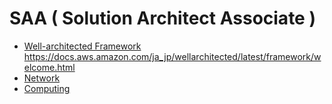 # SAA ( Solution Architect Associate )

* [Well-architected Framework](/saa/well-architected/index.md)  
  https://docs.aws.amazon.com/ja_jp/wellarchitected/latest/framework/welcome.html
* [Network](/saa/network/index.md)
* [Computing](/saa/computing/index.md)